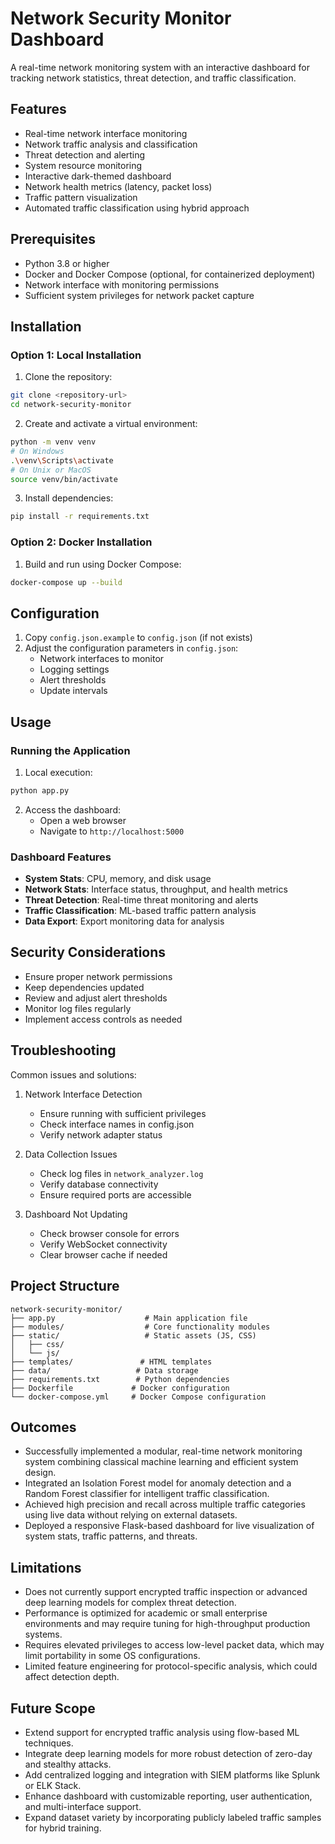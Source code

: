 # Network Security Monitor Dashboard

A real-time network monitoring system with an interactive dashboard for tracking network statistics, threat detection, and traffic classification.

## Features

- Real-time network interface monitoring
- Network traffic analysis and classification
- Threat detection and alerting
- System resource monitoring
- Interactive dark-themed dashboard
- Network health metrics (latency, packet loss)
- Traffic pattern visualization
- Automated traffic classification using hybrid approach

## Prerequisites

- Python 3.8 or higher
- Docker and Docker Compose (optional, for containerized deployment)
- Network interface with monitoring permissions
- Sufficient system privileges for network packet capture

## Installation

### Option 1: Local Installation

1. Clone the repository:
```bash
git clone <repository-url>
cd network-security-monitor
```

2. Create and activate a virtual environment:
```bash
python -m venv venv
# On Windows
.\venv\Scripts\activate
# On Unix or MacOS
source venv/bin/activate
```

3. Install dependencies:
```bash
pip install -r requirements.txt
```

### Option 2: Docker Installation

1. Build and run using Docker Compose:
```bash
docker-compose up --build
```

## Configuration

1. Copy `config.json.example` to `config.json` (if not exists)
2. Adjust the configuration parameters in `config.json`:
   - Network interfaces to monitor
   - Logging settings
   - Alert thresholds
   - Update intervals

## Usage

### Running the Application

1. Local execution:
```bash
python app.py
```

2. Access the dashboard:
   - Open a web browser
   - Navigate to `http://localhost:5000`

### Dashboard Features

- **System Stats**: CPU, memory, and disk usage
- **Network Stats**: Interface status, throughput, and health metrics
- **Threat Detection**: Real-time threat monitoring and alerts
- **Traffic Classification**: ML-based traffic pattern analysis
- **Data Export**: Export monitoring data for analysis

## Security Considerations

- Ensure proper network permissions
- Keep dependencies updated
- Review and adjust alert thresholds
- Monitor log files regularly
- Implement access controls as needed

## Troubleshooting

Common issues and solutions:

1. Network Interface Detection
   - Ensure running with sufficient privileges
   - Check interface names in config.json
   - Verify network adapter status

2. Data Collection Issues
   - Check log files in `network_analyzer.log`
   - Verify database connectivity
   - Ensure required ports are accessible

3. Dashboard Not Updating
   - Check browser console for errors
   - Verify WebSocket connectivity
   - Clear browser cache if needed

## Project Structure

```
network-security-monitor/
├── app.py                    # Main application file
├── modules/                  # Core functionality modules
├── static/                   # Static assets (JS, CSS)
│   ├── css/
│   └── js/
├── templates/               # HTML templates
├── data/                   # Data storage
├── requirements.txt        # Python dependencies
├── Dockerfile             # Docker configuration
└── docker-compose.yml     # Docker Compose configuration
```

 ## Outcomes

- Successfully implemented a modular, real-time network monitoring system combining classical machine learning and efficient system design.
- Integrated an Isolation Forest model for anomaly detection and a Random Forest classifier for intelligent traffic classification.
- Achieved high precision and recall across multiple traffic categories using live data without relying on external datasets.
- Deployed a responsive Flask-based dashboard for live visualization of system stats, traffic patterns, and threats.

## Limitations

- Does not currently support encrypted traffic inspection or advanced deep learning models for complex threat detection.
- Performance is optimized for academic or small enterprise environments and may require tuning for high-throughput production systems.
- Requires elevated privileges to access low-level packet data, which may limit portability in some OS configurations.
- Limited feature engineering for protocol-specific analysis, which could affect detection depth.

## Future Scope

- Extend support for encrypted traffic analysis using flow-based ML techniques.
- Integrate deep learning models for more robust detection of zero-day and stealthy attacks.
- Add centralized logging and integration with SIEM platforms like Splunk or ELK Stack.
- Enhance dashboard with customizable reporting, user authentication, and multi-interface support.
- Expand dataset variety by incorporating publicly labeled traffic samples for hybrid training.
